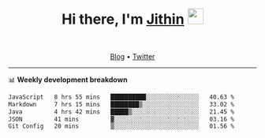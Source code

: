 <h1 align="center">Hi there, I'm <a href="https://jithset.github.io/" target="_blank">Jithin</a> <img
src="https://github.com/blackcater/blackcater/raw/main/images/Hi.gif" height="32" /></h1>

<br />

<p align="center">
  <a href="https://jithset.github.io">Blog</a> •
  <a href="https://twitter.com/jithset">Twitter</a>
</p>

---

📊 **Weekly development breakdown**

<!--START_SECTION:waka-->

```txt
JavaScript   8 hrs 55 mins   ██████████░░░░░░░░░░░░░░░   40.63 %
Markdown     7 hrs 15 mins   ████████▒░░░░░░░░░░░░░░░░   33.02 %
Java         4 hrs 42 mins   █████▒░░░░░░░░░░░░░░░░░░░   21.45 %
JSON         41 mins         ▓░░░░░░░░░░░░░░░░░░░░░░░░   03.16 %
Git Config   20 mins         ▒░░░░░░░░░░░░░░░░░░░░░░░░   01.56 %
```

<!--END_SECTION:waka-->

